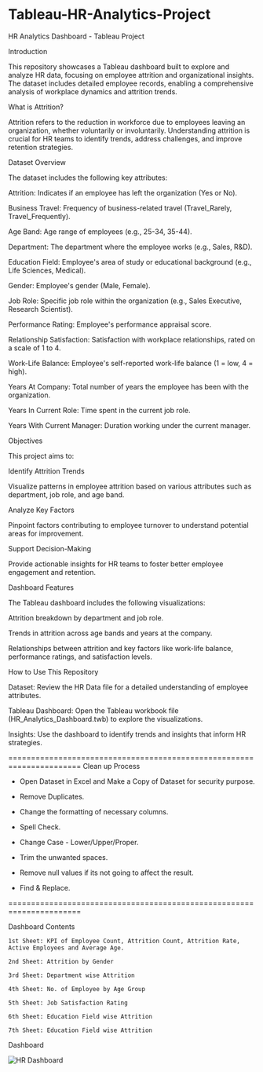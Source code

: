 # Tableau-HR-Analytics-Project

HR Analytics Dashboard - Tableau Project

Introduction

This repository showcases a Tableau dashboard built to explore and analyze HR data, focusing on employee attrition and organizational insights. The dataset includes detailed employee records, enabling a comprehensive analysis of workplace dynamics and attrition trends.

What is Attrition?

Attrition refers to the reduction in workforce due to employees leaving an organization, whether voluntarily or involuntarily. Understanding attrition is crucial for HR teams to identify trends, address challenges, and improve retention strategies.

Dataset Overview

The dataset includes the following key attributes:

Attrition: Indicates if an employee has left the organization (Yes or No).

Business Travel: Frequency of business-related travel (Travel_Rarely, Travel_Frequently).

Age Band: Age range of employees (e.g., 25-34, 35-44).

Department: The department where the employee works (e.g., Sales, R&D).

Education Field: Employee's area of study or educational background (e.g., Life Sciences, Medical).

Gender: Employee's gender (Male, Female).

Job Role: Specific job role within the organization (e.g., Sales Executive, Research Scientist).

Performance Rating: Employee's performance appraisal score.

Relationship Satisfaction: Satisfaction with workplace relationships, rated on a scale of 1 to 4.

Work-Life Balance: Employee's self-reported work-life balance (1 = low, 4 = high).

Years At Company: Total number of years the employee has been with the organization.

Years In Current Role: Time spent in the current job role.

Years With Current Manager: Duration working under the current manager.

Objectives

This project aims to:

Identify Attrition Trends

Visualize patterns in employee attrition based on various attributes such as department, job role, and age band.

Analyze Key Factors

Pinpoint factors contributing to employee turnover to understand potential areas for improvement.

Support Decision-Making

Provide actionable insights for HR teams to foster better employee engagement and retention.

Dashboard Features

The Tableau dashboard includes the following visualizations:

Attrition breakdown by department and job role.

Trends in attrition across age bands and years at the company.

Relationships between attrition and key factors like work-life balance, performance ratings, and satisfaction levels.

How to Use This Repository

Dataset: Review the HR Data file for a detailed understanding of employee attributes.

Tableau Dashboard: Open the Tableau workbook file (HR_Analytics_Dashboard.twb) to explore the visualizations.

Insights: Use the dashboard to identify trends and insights that inform HR strategies.

======================================================================
Clean up Process

  - Open Dataset in Excel and Make a Copy of Dataset for security purpose.

   - Remove Duplicates.

   - Change the formatting of necessary columns.

   - Spell Check.

   - Change Case - Lower/Upper/Proper.

   - Trim the unwanted spaces.

   - Remove null values if its not going to affect the result.

   - Find & Replace.

======================================================================

Dashboard Contents

    1st Sheet: KPI of Employee Count, Attrition Count, Attrition Rate, Active Employees and Average Age.
    
    2nd Sheet: Attrition by Gender 
    
    3rd Sheet: Department wise Attrition 
    
    4th Sheet: No. of Employee by Age Group 
    
    5th Sheet: Job Satisfaction Rating 
    
    6th Sheet: Education Field wise Attrition 
    
    7th Sheet: Education Field wise Attrition

Dashboard

![HR Dashboard ]([https://github.com/Nooryassin8/Tableau-HR-Analytics-Project/blob/main/Screenshot%202024-12-04%20163002.png])
